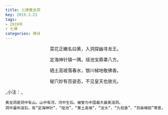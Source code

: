 ```yaml
---
title: 七律黄龙洞
key: 2019.3.23
tags: 
- 2019年 
- 七律
categories: 律诗
---
```


<p align="center">菜花正嫩名曰黄，入洞探幽寻龙王。
</p>
<p align="center">定海神针镇一隅，瑶池宝鼎罩八方。
</p>
<p align="center">硒土高坡落春水，银川梯地敬佛香。
</p>
<p align="center">秘穴妙有百姿态，不见皇天也放光。
</p>
_小注：_

```
黄龙洞是洞中有山，山中有河，河中生石。被誉为中国最大最美溶洞。
洞中遍布溶石，有“定海神针”，“瑶池”，“黄土高坡”，“龙头”，“九柱香”，“百亩梯田”等景。
```